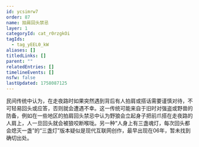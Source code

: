 ```yaml
---
id: ycsimrw7
order: 87
name: 拍肩回头禁忌
layer: 1
categoryId: cat_r0rzgkOi
tagIds:
  - tag_yEEL0_kW
aliases: []
titledLinks: []
parent: ""
relatedEntries: []
timelineEvents: []
nsfw: false
lastUpdated: 1758087125
---
```


民间传统中认为，在走夜路时如果突然遇到背后有人拍肩或搭话需要谨慎对待，不可轻易回头或应答，否则就会遭遇不幸。这一传统可能来自于旧时对强盗或野兽的防备，例如在一些地区的拍肩回头禁忌中认为野狼会立起身子把前爪搭在走夜路的人肩上，人一旦回头就会被狼咬断喉咙。另一种“人身上有三盏魂灯，每次回头都会熄灭一盏”的“三盏灯”版本疑似是现代互联网创作，最早出现在06年，暂未找到确切出处。